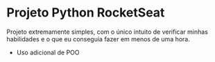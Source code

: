 # Projeto Python RocketSeat

Projeto extremamente simples, com o único intuito de verificar minhas habilidades e o que eu conseguia fazer em menos de uma hora.

* Uso adicional de POO
